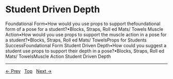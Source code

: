 # Student Driven Depth

Foundational Form•How would you use props to support thefoundational form of a pose for a student?•Blocks, Straps, Roll ed Mats/ Towels
Muscle Action•How would you use props to support the muscle action in a pose for a student?•Blocks, Straps, Roll ed Mats/ TowelsProps for Students SuccessFoundational Form
Student Driven Depth•How could you suggest a student use props to support their depth in a pose?•Blocks, Straps, Roll ed Mats/ TowelsMuscle Action
Student Driven Depth


---
[← Prev](/pages/page-193.md) &nbsp; [Top](/index.md) &nbsp; [Next →](/pages/page-195.md)

